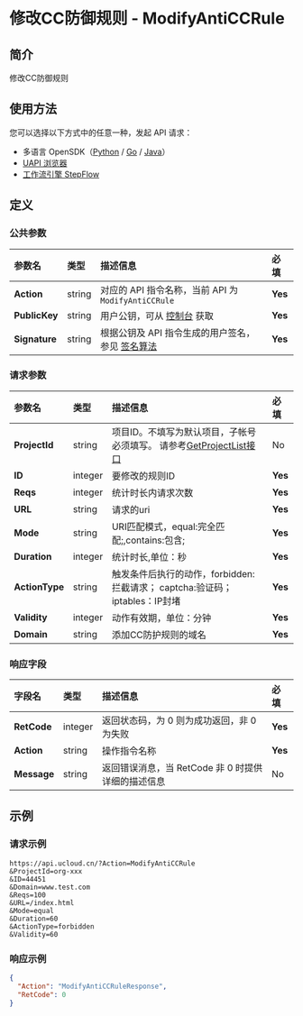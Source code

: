 # 修改CC防御规则 - ModifyAntiCCRule

## 简介

修改CC防御规则





## 使用方法

您可以选择以下方式中的任意一种，发起 API 请求：
- 多语言 OpenSDK（[Python](https://github.com/ucloud/ucloud-sdk-python3) / [Go](https://github.com/ucloud/ucloud-sdk-go) / [Java](https://github.com/ucloud/ucloud-sdk-java)）
- [UAPI 浏览器](https://console.ucloud.cn/uapi/detail?id=ModifyAntiCCRule)
- [工作流引擎 StepFlow](https://console.ucloud.cn/stepflow/manage/)

## 定义

### 公共参数

| 参数名 | 类型 | 描述信息 | 必填 |
|:---|:---|:---|:---|
| **Action**     | string  | 对应的 API 指令名称，当前 API 为 `ModifyAntiCCRule`                        | **Yes** |
| **PublicKey**  | string  | 用户公钥，可从 [控制台](https://console.ucloud.cn/uapi/apikey) 获取                                             | **Yes** |
| **Signature**  | string  | 根据公钥及 API 指令生成的用户签名，参见 [签名算法](api/summary/signature.md)  | **Yes** |

### 请求参数

| 参数名 | 类型 | 描述信息 | 必填 |
|:---|:---|:---|:---|
| **ProjectId** | string | 项目ID。不填写为默认项目，子帐号必须填写。 请参考[GetProjectList接口](api/summary/get_project_list) |No|
| **ID** | integer | 要修改的规则ID |**Yes**|
| **Reqs** | integer | 统计时长内请求次数 |**Yes**|
| **URL** | string | 请求的uri |**Yes**|
| **Mode** | string | URI匹配模式，equal:完全匹配;,contains:包含; |**Yes**|
| **Duration** | integer | 统计时长,单位：秒 |**Yes**|
| **ActionType** | string | 触发条件后执行的动作，forbidden:拦截请求； captcha:验证码；iptables：IP封堵 |**Yes**|
| **Validity** | integer | 动作有效期，单位：分钟 |**Yes**|
| **Domain** | string | 添加CC防护规则的域名 |**Yes**|

### 响应字段

| 字段名 | 类型 | 描述信息 | 必填 |
|:---|:---|:---|:---|
| **RetCode** | integer | 返回状态码，为 0 则为成功返回，非 0 为失败 |**Yes**|
| **Action** | string | 操作指令名称 |**Yes**|
| **Message** | string | 返回错误消息，当 RetCode 非 0 时提供详细的描述信息 |No|




## 示例

### 请求示例
    
```
https://api.ucloud.cn/?Action=ModifyAntiCCRule
&ProjectId=org-xxx
&ID=44451
&Domain=www.test.com
&Reqs=100
&URL=/index.html
&Mode=equal
&Duration=60
&ActionType=forbidden
&Validity=60
```

### 响应示例
    
```json
{
  "Action": "ModifyAntiCCRuleResponse",
  "RetCode": 0
}
```





